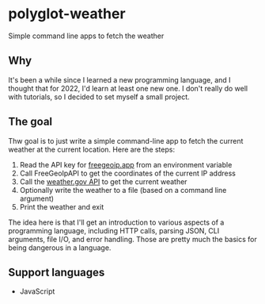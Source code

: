 # polyglot-weather
Simple command line apps to fetch the weather

## Why
It's been a while since I learned a new programming language, and I thought that for 2022, I'd learn at least one new
one. I don't really do well with tutorials, so I decided to set myself a small project.

## The goal
Thw goal is to just write a simple command-line app to fetch the current weather at the current location. Here are the steps:

1. Read the API key for [freegeoip.app](https://freegeoip.app/) from an environment variable
2. Call FreeGeoIpAPI to get the coordinates of the current IP address
3. Call the [weather.gov API](https://www.weather.gov/documentation/services-web-api) to get the current weather
4. Optionally write the weather to a file (based on a command line argument)
5. Print the weather and exit

The idea here is that I'll get an introduction to various aspects of a programming language, including HTTP calls, parsing
JSON, CLI arguments, file I/O, and error handling. Those are pretty much the basics for being dangerous in a language.

## Support languages
* JavaScript
